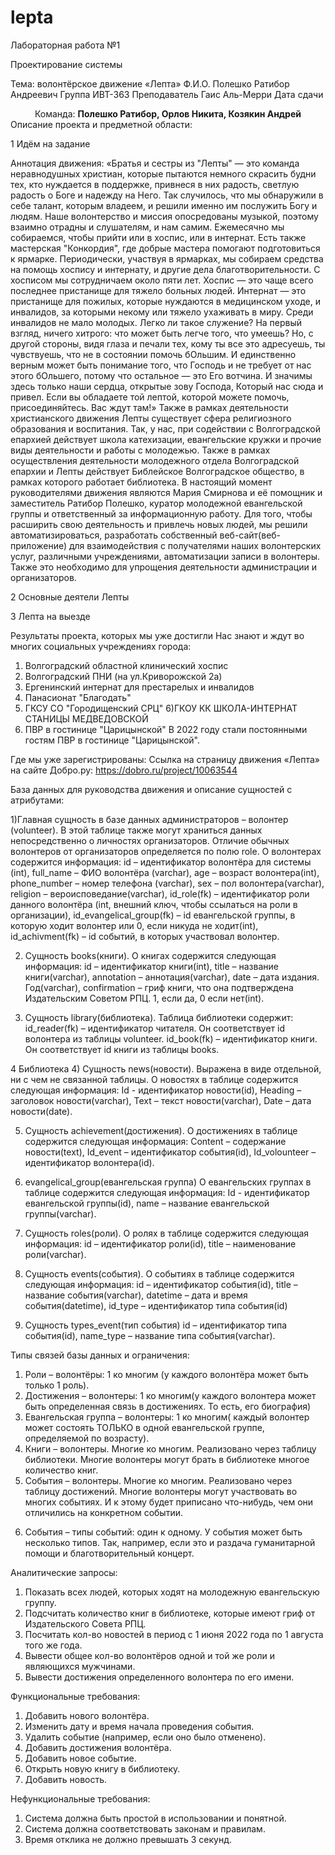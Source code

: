 # lepta
Лабораторная работа №1

Проектирование системы

Тема: волонтёрское движение «Лепта»	Ф.И.О.	Полешко Ратибор Андреевич
	Группа	ИВТ-363
	Преподаватель	Гаис Аль-Мерри
	Дата сдачи	

<div><center>Команда: <b>Полешко Ратибор, Орлов Никита, Козякин Андрей</b><center></div>
Описание проекта и предметной области:
 
1 Идём на задание

Аннотация движения:
«Братья и сестры из "Лепты" —  это команда неравнодушных христиан, которые пытаются немного скрасить будни тех, кто нуждается в поддержке, привнеся в них радость, светлую радость о Боге и надежду на Него. Так случилось, что мы обнаружили в себе талант, которым владеем, и решили именно им послужить Богу и людям. Наше волонтерство и миссия опосредованы музыкой, поэтому взаимно отрадны и слушателям, и нам самим. Ежемесячно мы собираемся, чтобы прийти или в хоспис, или в интернат. Есть также мастерская "Конкордия", где добрые мастера помогают подготовиться к ярмарке. Периодически, участвуя в ярмарках, мы собираем средства на помощь хоспису и интернату, и другие дела благотворительности. С хосписом мы сотрудничаем около пяти лет. Хоспис — это чаще всего последнее пристанище для тяжело больных людей. Интернат — это пристанище для пожилых, которые нуждаются в медицинском уходе, и инвалидов, за которыми некому или тяжело ухаживать в миру. Среди инвалидов не мало молодых. Легко ли такое служение? На первый взгляд, ничего хитрого: что может быть легче того, что умеешь? Но, с другой стороны, видя глаза и печали тех, кому ты все это адресуешь, ты чувствуешь, что не в состоянии помочь бОльшим. И единственно верным может быть понимание того, что Господь и не требует от нас этого бОльшего, потому что остальное — это Его вотчина. И значимы здесь только наши сердца, открытые зову Господа, Который нас сюда и привел. Если вы обладаете той лептой, которой можете помочь, присоединяйтесь. Вас ждут там!»
Также в рамках деятельности христианского движения Лепты существует сфера религиозного образования и воспитания. Так, у нас, при содействии с Волгоградской епархией действует школа катехизации, евангельские кружки и прочие виды деятельности и работы с молодежью. Также в рамках осуществления деятельности молодежного отдела Волгоградской епархии и Лепты действует Библейское Волгоградское общество, в рамках которого работает библиотека.
В настоящий момент руководителями движения являются Мария Смирнова и её помощник и заместитель Ратибор Полешко, куратор молодежной евангельской группы и ответственный за информационную работу.
Для того, чтобы расширить свою деятельность и привлечь новых людей, мы решили автоматизироваться, разработать собственный веб-сайт(веб-приложение) для взаимодействия с получателями наших волонтерских услуг, различными учреждениями, автоматизации записи в волонтеры. Также это необходимо для упрощения деятельности администрации и организаторов.
 
2 Основные деятели Лепты
 
3 Лепта на выезде

Результаты проекта, которых мы уже достигли
Нас знают и ждут во многих социальных учреждениях города:
1) Волгоградский областной клинический хоспис
2) Волгоградский ПНИ (на ул.Криворожской 2а)
3) Ергенинский интернат для престарелых и инвалидов 
4) Панасионат "Благодать"
5) ГКСУ СО "Городищенский СРЦ" 
6)ГКОУ КК ШКОЛА-ИНТЕРНАТ СТАНИЦЫ МЕДВЕДОВСКОЙ 
7) ПВР в гостинице "Царицынской"
В 2022 году стали постоянными гостям ПВР в гостинице "Царицынской".

Где мы уже зарегистрированы:
Ссылка на страницу движения «Лепта» на сайте Добро.ру: https://dobro.ru/project/10063544

База данных для руководства движения и описание сущностей с атрибутами:
 
1)Главная сущность в базе данных администраторов – волонтер (volunteer). В этой таблице также могут храниться данных непосредственно о личностях организаторов. Отличие обычных волонтеров от организаторов определяется по полю role.
 О волонтерах содержится информация:
id – идентификатор волонтёра для системы (int),
full_name – ФИО волонтёра (varchar),
age – возраст волонтера(int),
phone_number – номер телефона (varchar),
sex – пол волонтера(varchar),
religion – вероисповедание(varchar), 
id_role(fk) – идентификатор роли данного волонтёра (int, внешний ключ, чтобы ссылаться на роли в организации), 
id_evangelical_group(fk) – id евангельской группы, в которую ходит волонтер или 0, если никуда не ходит(int),
id_achivment(fk) – id событий, в которых участвовал волонтер. 

2) Сущность books(книги).
О книгах содержится следующая информация:
id – идентификатор книги(int),
title – название книги(varchar), 
annotation – аннотация(varchar),
date – дата издания. Год(varchar),
confirmation – гриф книги, что она подтверждена Издательским Советом РПЦ. 1, если да, 0 если нет(int).

3) Сущность library(библиотека).
Таблица библиотеки содержит:
id_reader(fk) – идентификатор читателя. Он соответствует id волонтера из таблицы volunteer.
id_book(fk) – идентификатор книги. Он соответствует id книги из таблицы books.
 
4 Библиотека
4) Сущность news(новости). Выражена в виде отдельной, ни с чем не связанной таблицы.
О новостях в таблице содержится следующая информация:
Id  - идентификатор новости(id),
Heading – заголовок новости(varchar),
Text – текст новости(varchar),
Date – дата новости(date).

5) Сущность achievement(достижения).
О достижениях в таблице содержится следующая информация:
Content – содержание новости(text),
Id_event – идентификатор события(id),
Id_volounteer – идентификатор волонтера(id).

6) evangelical_group(евангельская группа)
О евангельских группах в таблице содержится следующая информация:
Id  - идентификатор евангельской группы(id),
name – название евангельской группы(varchar).

7) Сущность roles(роли).
О ролях в таблице содержится следующая информация:
id – идентификатор роли(id),
title – наименование роли(varchar).

8) Сущность events(события).
О событиях в таблице содержится следующая информация:
id – идентификатор события(id),
title – название события(varchar),
datetime – дата и время события(datetime),
id_type – идентификатор типа события(id)

9) Сущность types_event(тип события)
id – идентификатор типа события(id),
name_type – название типа события(varchar).

Типы связей базы данных и ограничения:
1) Роли – волонтёры: 1 ко многим (у каждого волонтёра может быть только 1 роль).
2) Достижения – волонтеры: 1 ко многим(у каждого волонтера может быть определенная связь в достижениях. То есть, его биография)
3) Евангельская группа – волонтеры: 1 ко многим( каждый волонтер может состоять ТОЛЬКО в одной евангельской группе, определяемой по возрасту).
4) Книги – волонтеры. Многие ко многим. Реализовано через таблицу библиотеки. Многие волонтеры могут брать в библиотеке многое количество книг.
5) События – волонтеры. Многие ко многим. Реализовано через таблицу достижений. Многие волонтеры могут участвовать во многих событиях. И к этому будет приписано что-нибудь, чем они отличились на конкретном событии.
6. События – типы событий: один к одному. У события может быть несколько типов. Так, например, если это и раздача гуманитарной помощи и благотворительный концерт.

Аналитические запросы:
1) Показать всех людей, которых ходят на молодежную евангельскую группу.
2) Подсчитать количество книг в библиотеке, которые имеют гриф от Издательского Совета РПЦ.
3) Посчитать кол-во новостей в период с 1 июня 2022 года по 1 августа того же года.
4) Вывести общее кол-во волонтёров одной и той же роли и являющихся мужчинами.
5) Вывести достижения определенного волонтера по его имени.

Функциональные требования:
1) Добавить нового волонтёра.
2) Изменить дату и время начала проведения события.
3) Удалить событие (например, если оно было отменено).
4) Добавить достижения волонтёра.
5) Добавить новое событие.
6) Открыть новую книгу в библиотеку.
7) Добавить новость.

Нефункциональные требования:
1) Система должна быть простой в использовании и понятной.
2) Система должна соответствовать законам и правилам.
3) Время отклика не должно превышать 3 секунд.
